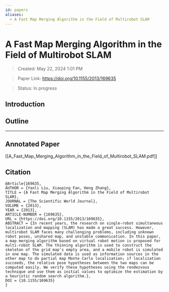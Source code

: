 ```yaml
---
id: papers
aliases:
  - A Fast Map Merging Algorithm in the Field of Multirobot SLAM
---
```


# A Fast Map Merging Algorithm in the Field of Multirobot SLAM

>Created: May 22, 2024 1:01 PM

>Paper Link: https://doi.org/10.1155/2013/169635

>Status: In progress

## Introduction

## Outline

---

## Annotated Paper

[[A_Fast_Map_Merging_Algorithm_in_the_Field_of_Multirobot_SLAM.pdf]]

## Citation

```
@Article{169635,
AUTHOR = {Yanli Liu, Xiaoping Fan, Heng Zhang},
TITLE = {A Fast Map Merging Algorithm in the Field of Multirobot SLAM},
JOURNAL = {The Scientific World Journal},
VOLUME = {2013},
YEAR = {2013},
ARTICLE-NUMBER = {169635},
URL = {https://doi.org/10.1155/2013/169635},
ABSTRACT = {In recent years, the research on single-robot simultaneous localization and mapping (SLAM) has made a great success. However, multirobot SLAM faces many challenging problems, including unknown robot poses, unshared map, and unstable communication. In this paper, a map merging algorithm based on virtual robot motion is proposed for multi-robot SLAM. The thinning algorithm is used to construct the skeleton of the grid map’s empty area, and a mobile robot is simulated in one map. The simulated data is used as information sources in the other map to do partial map Monte Carlo localization; if localization succeeds, the relative pose hypotheses between the two maps can be computed easily. We verify these hypotheses using the rendezvous technique and use them as initial values to optimize the estimation by a heuristic random search algorithm.},
DOI = {10.1155/169635}
}
```
